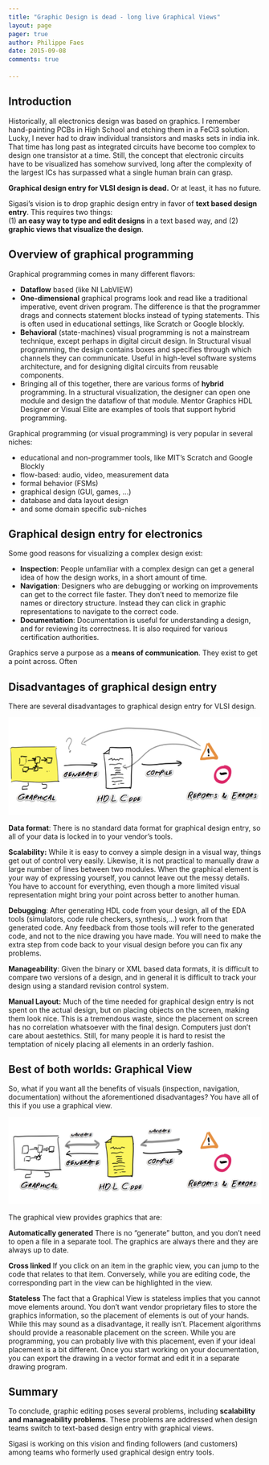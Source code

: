```yaml
---
title: "Graphic Design is dead - long live Graphical Views"
layout: page 
pager: true
author: Philippe Faes
date: 2015-09-08
comments: true

---
```

## Introduction

Historically, all electronics design was based on graphics. I remember hand-painting PCBs in High School and etching them in a FeCl3 solution. Lucky, I never had to draw individual transistors and masks sets in india ink. That time has long past as integrated circuits have become too complex to design one transistor at a time. Still, the concept that electronic circuits have to be visualized has somehow survived, long after the complexity of the largest ICs has surpassed what a single human brain can grasp.

**Graphical design entry for VLSI design is dead.** Or at least, it has no future.

Sigasi’s vision is to drop graphic design entry in favor of **text based design entry**. This requires two things:  
  (1) **an easy way to type and edit designs** in a text based way, and
  (2) **graphic views that visualize the design**.

## Overview of graphical programming

Graphical programming comes in many different flavors:

* **Dataflow** based (like NI LabVIEW)
* **One-dimensional** graphical programs look and read like a traditional imperative, event driven program. The difference is that the programmer drags and connects statement blocks instead of typing statements. This is often used in educational settings, like Scratch or Google blockly.
* **Behavioral** (state-machines) visual programming is not a mainstream technique, except perhaps in digital circuit design.
In Structural visual programming, the design contains boxes and specifies through which channels they can communicate. Useful in high-level software systems architecture, and for designing digital circuits from reusable components.
* Bringing all of this together, there are various forms of **hybrid** programming. In a structural visualization, the designer can open one module and design the dataflow of that module. Mentor Graphics HDL Designer or Visual Elite are examples of tools that support hybrid programming.

Graphical programming (or visual programming) is very popular in several niches:

* educational and non-programmer tools, like MIT’s Scratch and Google Blockly
* flow-based: audio, video, measurement data
* formal behavior (FSMs)
* graphical design (GUI, games, ...)
* database and data layout design
* and some domain specific sub-niches

## Graphical design entry for electronics

Some good reasons for visualizing a complex design exist:

* **Inspection**: People unfamiliar with a complex design can get a general idea of how the design works, in a short amount of time. 
* **Navigation**: Designers who are debugging or working on improvements can get to the correct file faster. They don’t need to memorize file names or directory structure. Instead they can click in graphic representations to navigate to the correct code.
* **Documentation**: Documentation is useful for understanding a design, and for reviewing its correctness. It is also required for various certification authorities.

Graphics serve a purpose as a **means of communication**. They exist to get a point across. Often

## Disadvantages of graphical design entry

There are several disadvantages to graphical design entry for VLSI design. 

![Graphic design entry](images/graphic-entry.png)

**Data format**: There is no standard data format for graphical design entry, so all of your data is locked in to your vendor’s tools. 

**Scalability:** While it is easy to convey a simple design in a visual way, things get out of control very easily. Likewise, it is not practical to manually draw a large number of lines between two modules. When the graphical element is your way of expressing yourself, you cannot leave out the messy details. You have to account for everything, even though a more limited visual representation might bring your point across better to another human. 

**Debugging**: After generating HDL code from your design, all of the EDA tools (simulators, code rule checkers, synthesis,...) work from that generated code. Any feedback from those tools will refer to the generated code, and not to the nice drawing you have made. You will need to make the extra step from code back to your visual design before you can fix any problems.

**Manageability**: Given the binary or XML based data formats, it is difficult to compare two versions of a design, and in general it is difficult to track your design using a standard revision control system.

**Manual Layout:** Much of the time needed for graphical design entry is not spent on the actual design, but on placing objects on the screen, making them look nice. This is a tremendous waste, since the placement on screen has no correlation whatsoever with the final design. Computers just don’t care about aestethics. Still, for many people it is hard to resist the temptation of nicely placing all elements in an orderly fashion.

## Best of both worlds: Graphical View

So, what if you want all the benefits of visuals (inspection, navigation, documentation) without the aforementioned disadvantages? You have all of this if you use a graphical view.

![Text based design entry](images/text-entry.png)

The graphical view provides graphics that are:

**Automatically generated**  There is no “generate” button, and you don’t need to open a file in a separate tool. The graphics are always there and they are always up to date. 

**Cross linked** If you click on an item in the graphic view, you can jump to the code that relates to that item. Conversely, while you are editing code, the corresponding part in the view can be highlighted in the view.

**Stateless** The fact that a Graphical View is stateless implies that you cannot move elements around. You don’t want vendor proprietary files to store the graphics information, so the placement of elements is out of your hands. While this may sound as a disadvantage, it really isn’t. Placement algorithms should provide a reasonable placement on the screen. While you are programming, you can probably live with this placement, even if your ideal placement is a bit different. Once you start working on your documentation, you can export the drawing in a vector format and edit it in a separate drawing program.

## Summary

To conclude, graphic editing poses several problems, including **scalability and manageability problems**. These problems are addressed when design teams switch to text-based design entry with graphical views.

Sigasi is working on this vision and finding followers (and customers) among teams who formerly used graphical design entry tools.

